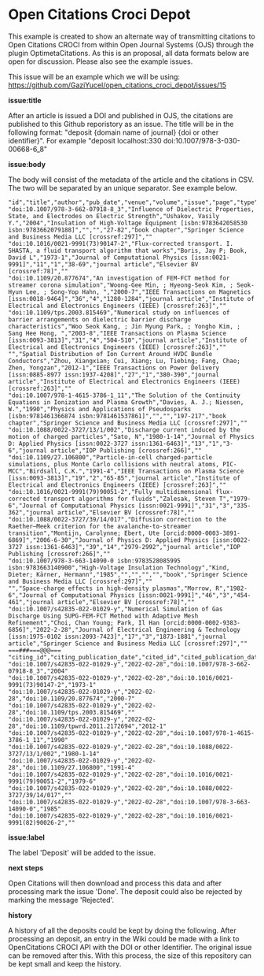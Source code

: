 # Open Citations Croci Depot

This example is created to show an alternate way of transmitting citations to Open Citations CROCI from within Open Journal Systems (OJS) through the plugin OptimetaCitations. As this is an proposal, all data formats below are open for discussion. Please also see the example issues. 

This issue will be an example which we will be using: https://github.com/GaziYucel/open_citations_croci_depot/issues/15

**issue:title**

After an article is issued a DOI and published in OJS, the citations are published to this Github reporistory as an issue. The title will be in the following format: "deposit {domain name of journal} {doi or other identifier}". For example "deposit localhost:330 doi:10.1007/978-3-030-00668-6_8"

**issue:body**

The body will consist of the metadata of the article and the citations in CSV. The two will be separated by an unique separator. See example below.


```
"id","title","author","pub_date","venue","volume","issue","page","type","publisher","editor"
"doi:10.1007/978-3-662-07918-8_3","Influence of Dielectric Properties, State, and Electrodes on Electric Strength","Ushakov, Vasily Y.","2004","Insulation of High-Voltage Equipment [isbn:9783642058530 isbn:9783662079188]","","","27-82","book chapter","Springer Science and Business Media LLC [crossref:297]",""
"doi:10.1016/0021-9991(73)90147-2","Flux-corrected transport. I. SHASTA, a fluid transport algorithm that works","Boris, Jay P; Book, David L","1973-1","Journal of Computational Physics [issn:0021-9991]","11","1","38-69","journal article","Elsevier BV [crossref:78]",""
"doi:10.1109/20.877674","An investigation of FEM-FCT method for streamer corona simulation","Woong-Gee Min, ; Hyeong-Seok Kim, ; Seok-Hyun Lee, ; Song-Yop Hahn, ","2000-7","IEEE Transactions on Magnetics [issn:0018-9464]","36","4","1280-1284","journal article","Institute of Electrical and Electronics Engineers (IEEE) [crossref:263]",""
"doi:10.1109/tps.2003.815469","Numerical study on influences of barrier arrangements on dielectric barrier discharge characteristics","Woo Seok Kang, ; Jin Myung Park, ; Yongho Kim, ; Sang Hee Hong, ","2003-8","IEEE Transactions on Plasma Science [issn:0093-3813]","31","4","504-510","journal article","Institute of Electrical and Electronics Engineers (IEEE) [crossref:263]",""
"","Spatial Distribution of Ion Current Around HVDC Bundle Conductors","Zhou, Xiangxian; Cui, Xiang; Lu, Tiebing; Fang, Chao; Zhen, Yongzan","2012-1","IEEE Transactions on Power Delivery [issn:0885-8977 issn:1937-4208]","27","1","380-390","journal article","Institute of Electrical and Electronics Engineers (IEEE) [crossref:263]",""
"doi:10.1007/978-1-4615-3786-1_11","The Solution of the Continuity Equations in Ionization and Plasma Growth","Davies, A. J.; Niessen, W.","1990","Physics and Applications of Pseudosparks [isbn:9781461366874 isbn:9781461537861]","","","197-217","book chapter","Springer Science and Business Media LLC [crossref:297]",""
"doi:10.1088/0022-3727/13/1/002","Discharge current induced by the motion of charged particles","Sato, N","1980-1-14","Journal of Physics D: Applied Physics [issn:0022-3727 issn:1361-6463]","13","1","3-6","journal article","IOP Publishing [crossref:266]",""
"doi:10.1109/27.106800","Particle-in-cell charged-particle simulations, plus Monte Carlo collisions with neutral atoms, PIC-MCC","Birdsall, C.K.","1991-4","IEEE Transactions on Plasma Science [issn:0093-3813]","19","2","65-85","journal article","Institute of Electrical and Electronics Engineers (IEEE) [crossref:263]",""
"doi:10.1016/0021-9991(79)90051-2","Fully multidimensional flux-corrected transport algorithms for fluids","Zalesak, Steven T","1979-6","Journal of Computational Physics [issn:0021-9991]","31","3","335-362","journal article","Elsevier BV [crossref:78]",""
"doi:10.1088/0022-3727/39/14/017","Diffusion correction to the Raether–Meek criterion for the avalanche-to-streamer transition","Montijn, Carolynne; Ebert, Ute [orcid:0000-0003-3891-6869]","2006-6-30","Journal of Physics D: Applied Physics [issn:0022-3727 issn:1361-6463]","39","14","2979-2992","journal article","IOP Publishing [crossref:266]",""
"doi:10.1007/978-3-663-14090-0 isbn:9783528085995 isbn:9783663140900","High-Voltage Insulation Technology","Kind, Dieter; Kärner, Hermann","1985","","","","","book","Springer Science and Business Media LLC [crossref:297]",""
"","Space-charge effects in high-density plasmas","Morrow, R","1982-6","Journal of Computational Physics [issn:0021-9991]","46","3","454-461","journal article","Elsevier BV [crossref:78]",""
"doi:10.1007/s42835-022-01029-y","Numerical Simulation of Gas Discharge Using SUPG-FEM-FCT Method with Adaptive Mesh Refinement","Choi, Chan Young; Park, Il Han [orcid:0000-0002-9383-6856]","2022-2-28","Journal of Electrical Engineering & Technology [issn:1975-0102 issn:2093-7423]","17","3","1873-1881","journal article","Springer Science and Business Media LLC [crossref:297]",""
===###===@@@===
"citing_id","citing_publication_date","cited_id","cited_publication_date"
"doi:10.1007/s42835-022-01029-y","2022-02-28","doi:10.1007/978-3-662-07918-8_3","2004"
"doi:10.1007/s42835-022-01029-y","2022-02-28","doi:10.1016/0021-9991(73)90147-2","1973-1"
"doi:10.1007/s42835-022-01029-y","2022-02-28","doi:10.1109/20.877674","2000-7"
"doi:10.1007/s42835-022-01029-y","2022-02-28","doi:10.1109/tps.2003.815469",""
"doi:10.1007/s42835-022-01029-y","2022-02-28","doi:10.1109/tpwrd.2011.2172694","2012-1"
"doi:10.1007/s42835-022-01029-y","2022-02-28","doi:10.1007/978-1-4615-3786-1_11","1990"
"doi:10.1007/s42835-022-01029-y","2022-02-28","doi:10.1088/0022-3727/13/1/002","1980-1-14"
"doi:10.1007/s42835-022-01029-y","2022-02-28","doi:10.1109/27.106800","1991-4"
"doi:10.1007/s42835-022-01029-y","2022-02-28","doi:10.1016/0021-9991(79)90051-2","1979-6"
"doi:10.1007/s42835-022-01029-y","2022-02-28","doi:10.1088/0022-3727/39/14/017",""
"doi:10.1007/s42835-022-01029-y","2022-02-28","doi:10.1007/978-3-663-14090-0","1985"
"doi:10.1007/s42835-022-01029-y","2022-02-28","doi:10.1016/0021-9991(82)90026-2",""
```
**issue:label**

The label 'Deposit' will be added to the issue. 

**next steps**

Open Citations will then download and process this data and after processing mark the issue 'Done'. The deposit could also be rejected by marking the message 'Rejected'.

**history**

A history of all the deposits could be kept by doing the following. After processing an deposit, an entry in the Wiki could be made with a link to OpenCitations CROCI API with the DOI or other Identifier. The original issue can be removed after this. With this process, the size of this repository can be kept small and keep the history. 
